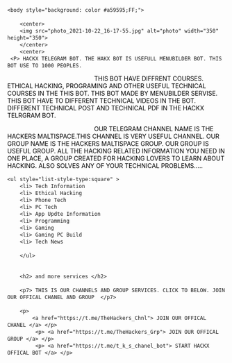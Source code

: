 
<html>
<head><style>
    p {
      color: rgb(0, 0, 0);
      text-indent: 200px;
      text-transform: uppercase;
    }
    </style>
    </head>
<title>  ABOUT HACKX BOT </title>

    
    <body style="background: color #a59595;FF;">

        <center>
        <img src="photo_2021-10-22_16-17-55.jpg" alt="photo" width="350" height="350">
        </center>
        <center>      
     <P> HACKX TELEGRAM BOT. THE HAKX BOT IS USEFULL MENUBILDER BOT. THIS BOT USE TO 1000 PEOPLES.
</P>
<P> THIS BOT HAVE DIFFRENT COURSES. ETHICAL HACKING, PROGRAMING AND OTHER USEFUL TECHNICAL COURSES IN THE THIS BOT. 
THIS BOT MADE BY MENUBILDER SERVISE. THIS BOT HAVE TO DIFFERENT TECHNICAL VIDEOS IN THE BOT. DIFFERENT TECHNICAL POST
AND TECHNICAL PDF IN THE HACKX TELRGRAM BOT.    </P>

<P>
    our telegram channel name is the hackers maltispace.this channel is very useful channel.
   our group name is the hackers maltispace group. our group is useful group.
   All the hacking related information you need in one place,
   A group created for hacking lovers to learn about hacking. Also Solves any of your technical problems.....
 </p>  </center>

 
    
    <ul style="list-style-type:square" >
        <li> Tech Information 
        <li> Ethical Hacking 
        <li> Phone Tech 
        <li> PC Tech 
        <li> App Updte Information 
        <li> Programming
        <li> Gaming 
        <li> Gaming PC Build
        <li> Tech News
        
        </ul>
        
        
        <h2> and more services </h2>
        
        <p7> THIS IS OUR CHANNELS AND GROUP SERVICES. CLICK TO BELOW. JOIN OUR OFFICAL CHANEL AND GROUP  </p7>

        <p>
            <a href="https://t.me/TheHackers_Chnl"> JOIN OUR OFFICAL CHANEL </a> </p>
             <p> <a href="https://t.me/TheHackers_Grp"> JOIN OUR OFFICAL GROUP </a> </p>
             <p> <a href="https://t.me/t_k_s_chanel_bot"> START HACKX OFFICAL BOT </a> </p>
                      
<center> 
 <p></p>   
</center>
         
          
         


